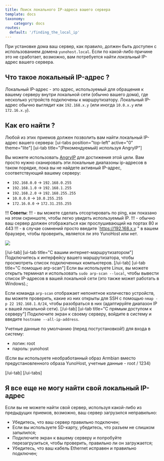 ```yaml
---
title: Поиск локального IP-адреса вашего сервера
template: docs
taxonomy:
    category: docs
routes:
  default: '/finding_the_local_ip'
---
```


При установке дома ваш сервер, как правило, должен быть доступен с использованием домена `yunohost.local`. Если по какой-либо причине это не сработает, возможно, вам потребуется найти *локальный* IP-адрес вашего сервера.

## Что такое локальный IP-адрес ?
Локальный IP-адрес - это адрес, используемый для обращения к вашему серверу внутри локальной сети (обычно вашего дома), где несколько устройств подключены к маршрутизатору. Локальный IP-адрес обычно выглядит как `192.168.x.y` (или иногда `10.0.x.y` или `172.16.x.y`).

## Как его найти ?
Любой из этих приемов должен позволить вам найти локальный IP-адрес вашего сервера:
[ui-tabs position="top-left" active="0" theme="lite"]
[ui-tab title="(Рекомендуемый) используя AngryIP"]

Вы можете использовать [AngryIP](https://angryip.org/download/) для достижения этой цели. Вам просто нужно сканировать эти локальные диапазоны ip-адресов в таком порядке, пока вы не найдете активный IP-адрес, соответствующий вашему серверу:
- `192.168.0.0` -> `192.168.0.255`
- `192.168.1.0` -> `192.168.1.255`
- `192.168.2.0` -> `192.168.255.255`
- `10.0.0.0` -> `10.0.255.255`
- `172.16.0.0` -> `172.31.255.255`

!!! **Советы**:
!!! - вы можете сделать отсортировать по ping, как показано на этом скриншоте, чтобы легко увидеть используемый IP.
!!! - обычно ваш сервер должен отображаться как прослушивающий на портах 80 и 443
!!! - в случае сомнений просто введите `https://192.168.x.y " в вашем браузере, чтобы проверить, является ли это YunoHost или нет.

![](image://angryip.png?class=inline)

[/ui-tab]
[ui-tab title="С вашим интернет-маршрутизатором"]
Подключитесь к интерфейсу вашего маршрутизатора, чтобы просмотреть список подключенных компьютеров.
[/ui-tab]
[ui-tab title="С помощью arp-scan"]
Если вы используете Linux, вы можете открыть терминал и использовать `sudo arp-scan --local`, чтобы вывести список IP-адресов в вашей локальной сети (это также может работать в Windows).;

Если команда `arp-scan` отображает непонятное количество устройств, вы можете проверить, какие из них открыты для SSH с помощью `nmap -p 22 192.168.1.0/24`, чтобы разобраться в них (адаптируйте диапазон IP к вашей локальной сети).
[/ui-tab]
[ui-tab title="С прямым доступом к серверу"]
Подключите экран к своему серверу, войдите в систему и введите `hostname --all-ip-address`.

Учетные данные по умолчанию (перед постустановкой!) для входа в систему:
- логин: root
- пароль: yunohost

(Если вы используете необработанный образ Armbian вместо предустановленного образа YunoHost, учетные данные - root / 1234)

[/ui-tab]
[/ui-tabs]

## Я все еще не могу найти свой локальный IP-адрес

Если вы не можете найти свой сервер, используя какой-либо из предыдущих приемов, возможно, ваш сервер загрузился неправильно:

- Убедитесь, что ваш сервер правильно подключен;
- Если вы используете SD-карту, убедитесь, что разъем не слишком запылился;
- Подключите экран к вашему серверу и попробуйте перезагрузиться, чтобы проверить, правильно ли он загружается;
- Убедитесь, что ваш кабель Ethernet исправен и правильно подключен;